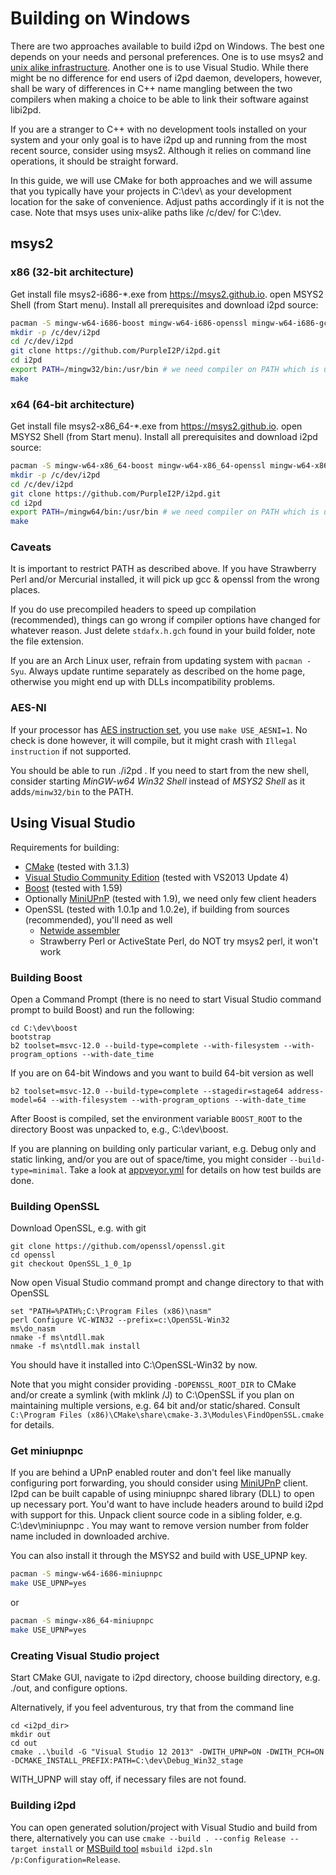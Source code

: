 Building on Windows
=========================

There are two approaches available to build i2pd on Windows. The best
one depends on your needs and personal preferences. One is to use
msys2 and [unix alike infrastructure](build_notes_unix.md). Another
one is to use Visual Studio. While there might be no difference for
end users of i2pd daemon, developers, however, shall be wary of
differences in C++ name mangling between the two compilers when making
a choice to be able to link their software against libi2pd.

If you are a stranger to C++ with no development tools installed on
your system and your only goal is to have i2pd up and running from the
most recent source, consider using msys2. Although it relies on
command line operations, it should be straight forward.

In this guide, we will use CMake for both approaches and we will
assume that you typically have your projects in C:\dev\ as your
development location for the sake of convenience. Adjust paths
accordingly if it is not the case. Note that msys uses unix-alike
paths like /c/dev/ for C:\dev\.



msys2
-----

### x86 (32-bit architecture)

Get install file msys2-i686-*.exe from https://msys2.github.io.
open MSYS2 Shell (from Start menu).
Install all prerequisites and download i2pd source:

```bash
pacman -S mingw-w64-i686-boost mingw-w64-i686-openssl mingw-w64-i686-gcc git make
mkdir -p /c/dev/i2pd
cd /c/dev/i2pd
git clone https://github.com/PurpleI2P/i2pd.git
cd i2pd
export PATH=/mingw32/bin:/usr/bin # we need compiler on PATH which is usually heavily cluttered on Windows
make
```


### x64 (64-bit architecture)

Get install file msys2-x86_64-*.exe from https://msys2.github.io.
open MSYS2 Shell (from Start menu).
Install all prerequisites and download i2pd source:

```bash
pacman -S mingw-w64-x86_64-boost mingw-w64-x86_64-openssl mingw-w64-x86_64-gcc git make
mkdir -p /c/dev/i2pd
cd /c/dev/i2pd
git clone https://github.com/PurpleI2P/i2pd.git
cd i2pd
export PATH=/mingw64/bin:/usr/bin # we need compiler on PATH which is usually heavily cluttered on Windows
make
```


### Caveats

It is important to restrict PATH as described above. If you have
Strawberry Perl and/or Mercurial installed, it will pick up gcc &
openssl from the wrong places.

If you do use precompiled headers to speed up compilation
(recommended), things can go wrong if compiler options have changed
for whatever reason. Just delete `stdafx.h.gch` found in your build
folder, note the file extension.

If you are an Arch Linux user, refrain from updating system with
`pacman -Syu`. Always update runtime separately as described on the
home page, otherwise you might end up with DLLs incompatibility
problems.


### AES-NI

If your processor has
[AES instruction set](https://en.wikipedia.org/wiki/AES_instruction_set),
you use `make USE_AESNI=1`. No check is done however, it
will compile, but it might crash with `Illegal instruction` if not supported.

You should be able to run ./i2pd . If you need to start from the new
shell, consider starting *MinGW-w64 Win32 Shell* instead of *MSYS2 Shell* as
it adds`/minw32/bin` to the PATH.



Using Visual Studio
-------------------

Requirements for building:

* [CMake](https://cmake.org/) (tested with 3.1.3)
* [Visual Studio Community Edition](https://www.visualstudio.com/en-us/products/visual-studio-community-vs.aspx) (tested with VS2013 Update 4)
* [Boost](http://www.boost.org/) (tested with 1.59)
* Optionally [MiniUPnP](http://miniupnp.free.fr) (tested with 1.9), we need only few client headers
* OpenSSL (tested with 1.0.1p and 1.0.2e), if building from sources (recommended), you'll need as well
	* [Netwide assembler](http://www.nasm.us/)
	* Strawberry Perl or ActiveState Perl, do NOT try msys2 perl, it won't work


### Building Boost

Open a Command Prompt (there is no need to start Visual Studio command
prompt to build Boost) and run the following:

	cd C:\dev\boost
	bootstrap
	b2 toolset=msvc-12.0 --build-type=complete --with-filesystem --with-program_options --with-date_time

If you are on 64-bit Windows and you want to build 64-bit version as well

	b2 toolset=msvc-12.0 --build-type=complete --stagedir=stage64 address-model=64 --with-filesystem --with-program_options --with-date_time

After Boost is compiled, set the environment variable `BOOST_ROOT` to
the directory Boost was unpacked to, e.g., C:\dev\boost.

If you are planning on building only particular variant, e.g. Debug
only and static linking, and/or you are out of space/time, you might
consider `--build-type=minimal`. Take a look at
[appveyor.yml](../appveyor.yml) for details on how test builds are done.


### Building OpenSSL

Download OpenSSL, e.g. with git

	git clone https://github.com/openssl/openssl.git
	cd openssl
	git checkout OpenSSL_1_0_1p

Now open Visual Studio command prompt and change directory to that with OpenSSL

	set "PATH=%PATH%;C:\Program Files (x86)\nasm"
	perl Configure VC-WIN32 --prefix=c:\OpenSSL-Win32
	ms\do_nasm
	nmake -f ms\ntdll.mak
	nmake -f ms\ntdll.mak install

You should have it installed into C:\OpenSSL-Win32 by now.

Note that you might consider providing `-DOPENSSL_ROOT_DIR` to CMake
and/or create a symlink (with mklink /J) to C:\OpenSSL if you plan on
maintaining multiple versions, e.g. 64 bit and/or
static/shared. Consult `C:\Program Files
(x86)\CMake\share\cmake-3.3\Modules\FindOpenSSL.cmake` for details.


### Get miniupnpc

If you are behind a UPnP enabled router and don't feel like manually
configuring port forwarding, you should consider using
[MiniUPnP](http://miniupnp.free.fr) client. I2pd can be built capable
of using miniupnpc shared library (DLL) to open up necessary
port. You'd want to have include headers around to build i2pd with
support for this. Unpack client source code in a sibling folder,
e.g. C:\dev\miniupnpc . You may want to remove version number from
folder name included in downloaded archive.

You can also install it through the MSYS2
and build with USE_UPNP key.

```bash
pacman -S mingw-w64-i686-miniupnpc  
make USE_UPNP=yes  
```
or
```bash
pacman -S mingw-x86_64-miniupnpc  
make USE_UPNP=yes  
```

### Creating Visual Studio project

Start CMake GUI, navigate to i2pd directory, choose building directory,  e.g. ./out, and configure options.

Alternatively, if you feel adventurous, try that from the command line

```
cd <i2pd_dir>
mkdir out
cd out
cmake ..\build -G "Visual Studio 12 2013" -DWITH_UPNP=ON -DWITH_PCH=ON -DCMAKE_INSTALL_PREFIX:PATH=C:\dev\Debug_Win32_stage
```

WITH_UPNP will stay off, if necessary files are not found.


### Building i2pd

You can open generated solution/project with Visual Studio and build
from there, alternatively you can use `cmake --build . --config Release --target install` or
[MSBuild tool](https://msdn.microsoft.com/en-us/library/dd293626.aspx)
`msbuild i2pd.sln /p:Configuration=Release`.
